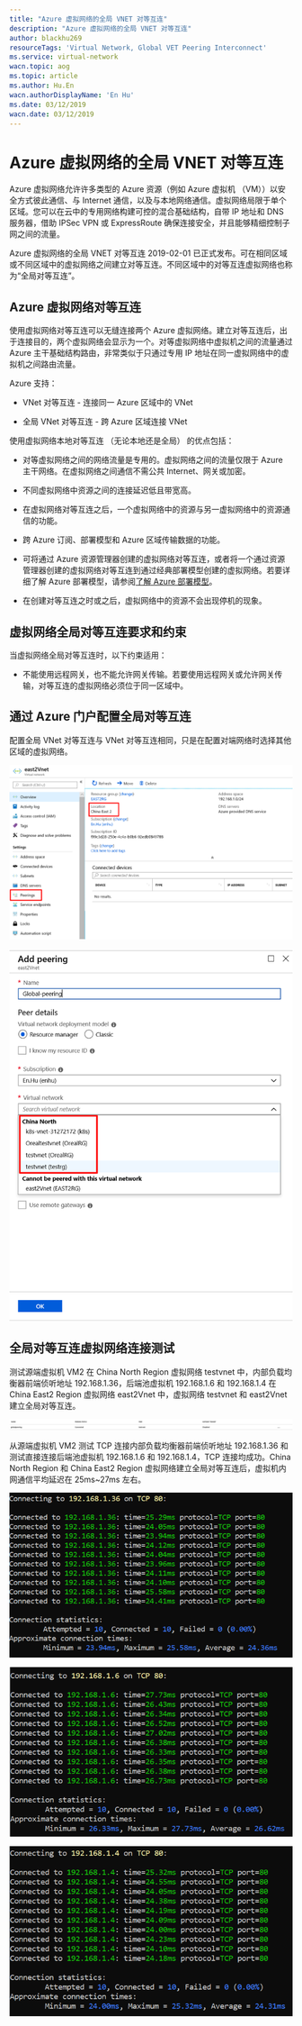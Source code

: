 ```yaml
---
title: "Azure 虚拟网络的全局 VNET 对等互连"
description: "Azure 虚拟网络的全局 VNET 对等互连"
author: blackhu269
resourceTags: 'Virtual Network, Global VET Peering Interconnect'
ms.service: virtual-network
wacn.topic: aog
ms.topic: article
ms.author: Hu.En
wacn.authorDisplayName: 'En Hu'
ms.date: 03/12/2019
wacn.date: 03/12/2019
---
```


# Azure 虚拟网络的全局 VNET 对等互连

Azure 虚拟网络允许许多类型的 Azure 资源（例如 Azure 虚拟机 （VM））以安全方式彼此通信、与 Internet 通信，以及与本地网络通信。虚拟网络局限于单个区域。您可以在云中的专用网络构建可控的混合基础结构，自带 IP 地址和 DNS 服务器，借助 IPSec VPN 或 ExpressRoute 确保连接安全，并且能够精细控制子网之间的流量。

Azure 虚拟网络的全局 VNET 对等互连 2019-02-01 已正式发布。可在相同区域或不同区域中的虚拟网络之间建立对等互连。不同区域中的对等互连虚拟网络也称为“全局对等互连”。

## Azure 虚拟网络对等互连

使用虚拟网络对等互连可以无缝连接两个 Azure 虚拟网络。建立对等互连后，出于连接目的，两个虚拟网络会显示为一个。对等虚拟网络中虚拟机之间的流量通过 Azure 主干基础结构路由，非常类似于只通过专用 IP 地址在同一虚拟网络中的虚拟机之间路由流量。

Azure 支持：

* VNet 对等互连 - 连接同一 Azure 区域中的 VNet

* 全局 VNet 对等互连 - 跨 Azure 区域连接 VNet

使用虚拟网络本地对等互连 （无论本地还是全局） 的优点包括：

* 对等虚拟网络之间的网络流量是专用的。虚拟网络之间的流量仅限于 Azure 主干网络。在虚拟网络之间通信不需公共 Internet、网关或加密。

* 不同虚拟网络中资源之间的连接延迟低且带宽高。

* 在虚拟网络对等互连之后，一个虚拟网络中的资源与另一虚拟网络中的资源通信的功能。

* 跨 Azure 订阅、部署模型和 Azure 区域传输数据的功能。

* 可将通过 Azure 资源管理器创建的虚拟网络对等互连，或者将一个通过资源管理器创建的虚拟网络对等互连到通过经典部署模型创建的虚拟网络。若要详细了解 Azure 部署模型，请参阅[了解 Azure 部署模型](https://docs.azure.cn/zh-cn/azure-resource-manager/resource-manager-deployment-model?toc=%2fvirtual-network%2ftoc.json)。

* 在创建对等互连之时或之后，虚拟网络中的资源不会出现停机的现象。

## 虚拟网络全局对等互连要求和约束

当虚拟网络全局对等互连时，以下约束适用：

* 不能使用远程网关，也不能允许网关传输。若要使用远程网关或允许网关传输，对等互连的虚拟网络必须位于同一区域中。

## 通过 Azure 门户配置全局对等互连

配置全局 VNet 对等互连与 VNet 对等互连相同，只是在配置对端网络时选择其他区域的虚拟网络。

![01](media/aog-virtual-network-global-vnet-peering-interconnect/01.png "01")

![02](media/aog-virtual-network-global-vnet-peering-interconnect/02.png "02")

## 全局对等互连虚拟网络连接测试

测试源端虚拟机 VM2 在 China North Region 虚拟网络 testvnet 中，内部负载均衡器前端侦听地址 192.168.1.36，后端池虚拟机 192.168.1.6 和 192.168.1.4 在 China East2 Region 虚拟网络 east2Vnet 中，虚拟网络 testvnet 和 east2Vnet 建立全局对等互连。

![03](media/aog-virtual-network-global-vnet-peering-interconnect/03.png "03")

从源端虚拟机 VM2 测试 TCP 连接内部负载均衡器前端侦听地址 192.168.1.36 和测试直接连接后端池虚拟机 192.168.1.6 和 192.168.1.4，TCP 连接均成功。China North Region 和 China East2 Region 虚拟网络建立全局对等互连后，虚拟机内网通信平均延迟在 25ms~27ms 左右。

![04](media/aog-virtual-network-global-vnet-peering-interconnect/04.png "04")

![05](media/aog-virtual-network-global-vnet-peering-interconnect/05.png "05")

![06](media/aog-virtual-network-global-vnet-peering-interconnect/06.png "06")

